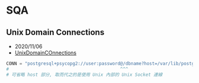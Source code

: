 # SQA





## Unix Domain Connections

- 2020/11/06
- [UnixDomainCOnnections](https://docs.sqlalchemy.org/en/13/dialects/postgresql.html#unix-domain-connections)


```py
CONN = "postgresql+psycopg2://user:password@/dbname?host=/var/lib/postgresql"
#                                          ^^^
# 可省略 host 部分, 取而代之的是使用 Unix 內部的 Unix Socket 連線
```
